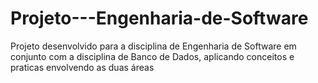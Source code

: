 # Projeto---Engenharia-de-Software
Projeto desenvolvido para a disciplina de Engenharia de Software em conjunto com a disciplina de Banco de Dados, aplicando conceitos e praticas envolvendo as duas áreas

